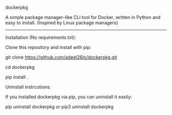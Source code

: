 dockerpkg

A simple package manager–like CLI tool for Docker, written in Python and easy to install. (Inspired by Linux package managers)

---

Installation (No requirements.txt):

Clone this repository and install with pip:

git clone https://github.com/adeel26in/dockerpkg.git


cd dockerpkg


pip install .

Uninstall instrcutions:

If you installed dockerpkg via pip, you can uninstall it easily:

pip uninstall dockerpkg or pip3 uninstall dockerpkg

